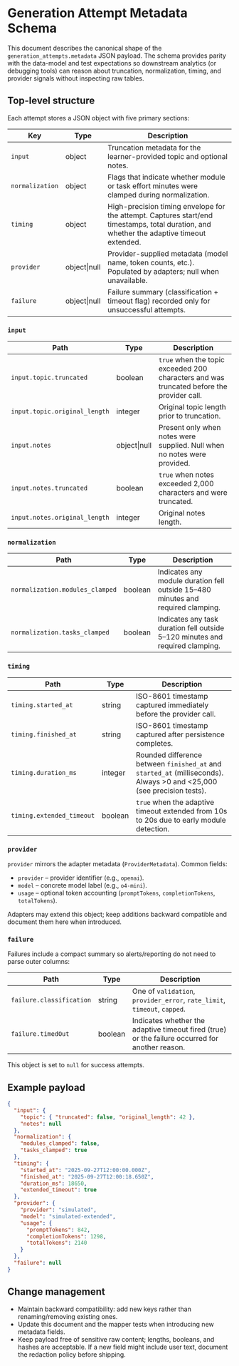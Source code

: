 # Generation Attempt Metadata Schema

This document describes the canonical shape of the `generation_attempts.metadata` JSON payload. The schema provides parity with the data-model and test expectations so downstream analytics (or debugging tools) can reason about truncation, normalization, timing, and provider signals without inspecting raw tables.

## Top-level structure

Each attempt stores a JSON object with five primary sections:

| Key             | Type         | Description                                                                                                                               |
| --------------- | ------------ | ----------------------------------------------------------------------------------------------------------------------------------------- |
| `input`         | object       | Truncation metadata for the learner-provided topic and optional notes.                                                                    |
| `normalization` | object       | Flags that indicate whether module or task effort minutes were clamped during normalization.                                              |
| `timing`        | object       | High-precision timing envelope for the attempt. Captures start/end timestamps, total duration, and whether the adaptive timeout extended. |
| `provider`      | object\|null | Provider-supplied metadata (model name, token counts, etc.). Populated by adapters; null when unavailable.                                |
| `failure`       | object\|null | Failure summary (classification + timeout flag) recorded only for unsuccessful attempts.                                                  |

### `input`

| Path                          | Type         | Description                                                                               |
| ----------------------------- | ------------ | ----------------------------------------------------------------------------------------- |
| `input.topic.truncated`       | boolean      | `true` when the topic exceeded 200 characters and was truncated before the provider call. |
| `input.topic.original_length` | integer      | Original topic length prior to truncation.                                                |
| `input.notes`                 | object\|null | Present only when notes were supplied. Null when no notes were provided.                  |
| `input.notes.truncated`       | boolean      | `true` when notes exceeded 2,000 characters and were truncated.                           |
| `input.notes.original_length` | integer      | Original notes length.                                                                    |

### `normalization`

| Path                            | Type    | Description                                                                      |
| ------------------------------- | ------- | -------------------------------------------------------------------------------- |
| `normalization.modules_clamped` | boolean | Indicates any module duration fell outside 15–480 minutes and required clamping. |
| `normalization.tasks_clamped`   | boolean | Indicates any task duration fell outside 5–120 minutes and required clamping.    |

### `timing`

| Path                      | Type    | Description                                                                                                            |
| ------------------------- | ------- | ---------------------------------------------------------------------------------------------------------------------- |
| `timing.started_at`       | string  | ISO-8601 timestamp captured immediately before the provider call.                                                      |
| `timing.finished_at`      | string  | ISO-8601 timestamp captured after persistence completes.                                                               |
| `timing.duration_ms`      | integer | Rounded difference between `finished_at` and `started_at` (milliseconds). Always >0 and <25,000 (see precision tests). |
| `timing.extended_timeout` | boolean | `true` when the adaptive timeout extended from 10s to 20s due to early module detection.                               |

### `provider`

`provider` mirrors the adapter metadata (`ProviderMetadata`). Common fields:

- `provider` – provider identifier (e.g., `openai`).
- `model` – concrete model label (e.g., `o4-mini`).
- `usage` – optional token accounting (`promptTokens`, `completionTokens`, `totalTokens`).

Adapters may extend this object; keep additions backward compatible and document them here when introduced.

### `failure`

Failures include a compact summary so alerts/reporting do not need to parse outer columns:

| Path                     | Type    | Description                                                                                     |
| ------------------------ | ------- | ----------------------------------------------------------------------------------------------- |
| `failure.classification` | string  | One of `validation`, `provider_error`, `rate_limit`, `timeout`, `capped`.                       |
| `failure.timedOut`       | boolean | Indicates whether the adaptive timeout fired (true) or the failure occurred for another reason. |

This object is set to `null` for success attempts.

## Example payload

```json
{
  "input": {
    "topic": { "truncated": false, "original_length": 42 },
    "notes": null
  },
  "normalization": {
    "modules_clamped": false,
    "tasks_clamped": true
  },
  "timing": {
    "started_at": "2025-09-27T12:00:00.000Z",
    "finished_at": "2025-09-27T12:00:18.650Z",
    "duration_ms": 18650,
    "extended_timeout": true
  },
  "provider": {
    "provider": "simulated",
    "model": "simulated-extended",
    "usage": {
      "promptTokens": 842,
      "completionTokens": 1298,
      "totalTokens": 2140
    }
  },
  "failure": null
}
```

## Change management

- Maintain backward compatibility: add new keys rather than renaming/removing existing ones.
- Update this document and the mapper tests when introducing new metadata fields.
- Keep payload free of sensitive raw content; lengths, booleans, and hashes are acceptable. If a new field might include user text, document the redaction policy before shipping.
